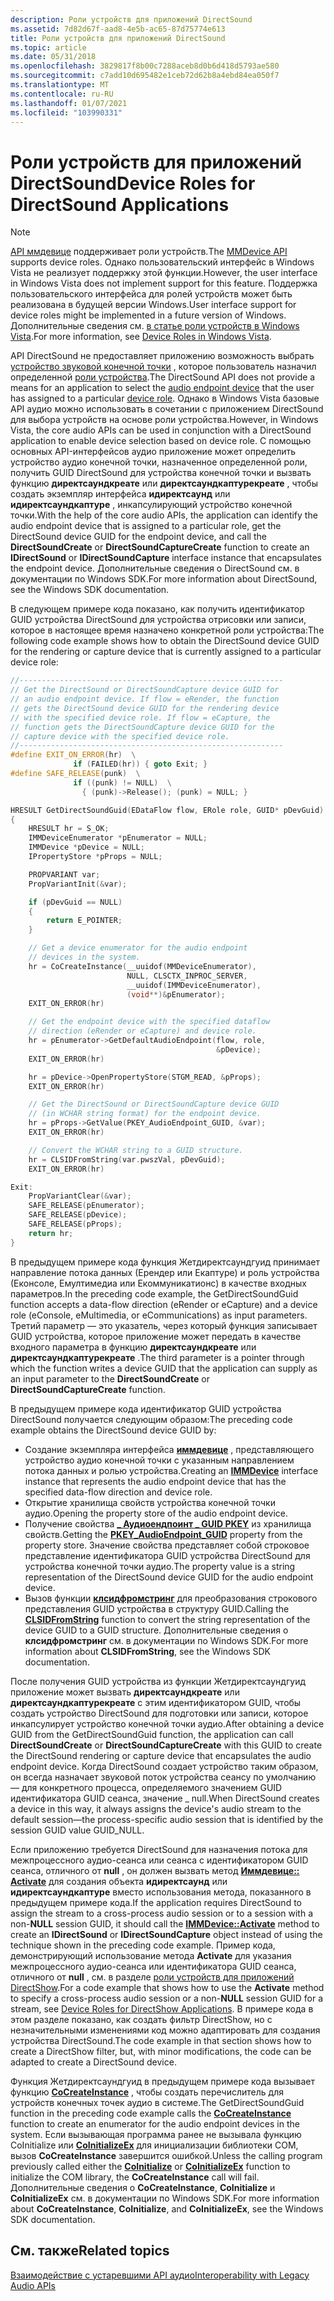 ```yaml
---
description: Роли устройств для приложений DirectSound
ms.assetid: 7d82d67f-aad8-4e5b-ac65-87d75774e613
title: Роли устройств для приложений DirectSound
ms.topic: article
ms.date: 05/31/2018
ms.openlocfilehash: 3829817f8b00c7288aceb8d0b6d418d5793ae580
ms.sourcegitcommit: c7add10d695482e1ceb72d62b8a4ebd84ea050f7
ms.translationtype: MT
ms.contentlocale: ru-RU
ms.lasthandoff: 01/07/2021
ms.locfileid: "103990331"
---
```

# <a name="device-roles-for-directsound-applications"></a><span data-ttu-id="8409e-103">Роли устройств для приложений DirectSound</span><span class="sxs-lookup"><span data-stu-id="8409e-103">Device Roles for DirectSound Applications</span></span>

> [!Note]  
> <span data-ttu-id="8409e-104">[API ммдевице](mmdevice-api.md) поддерживает роли устройств.</span><span class="sxs-lookup"><span data-stu-id="8409e-104">The [MMDevice API](mmdevice-api.md) supports device roles.</span></span> <span data-ttu-id="8409e-105">Однако пользовательский интерфейс в Windows Vista не реализует поддержку этой функции.</span><span class="sxs-lookup"><span data-stu-id="8409e-105">However, the user interface in Windows Vista does not implement support for this feature.</span></span> <span data-ttu-id="8409e-106">Поддержка пользовательского интерфейса для ролей устройств может быть реализована в будущей версии Windows.</span><span class="sxs-lookup"><span data-stu-id="8409e-106">User interface support for device roles might be implemented in a future version of Windows.</span></span> <span data-ttu-id="8409e-107">Дополнительные сведения см. [в статье роли устройств в Windows Vista](device-roles-in-windows-vista.md).</span><span class="sxs-lookup"><span data-stu-id="8409e-107">For more information, see [Device Roles in Windows Vista](device-roles-in-windows-vista.md).</span></span>

 

<span data-ttu-id="8409e-108">API DirectSound не предоставляет приложению возможность выбрать [устройство звуковой конечной точки](audio-endpoint-devices.md) , которое пользователь назначил определенной [роли устройства](device-roles.md).</span><span class="sxs-lookup"><span data-stu-id="8409e-108">The DirectSound API does not provide a means for an application to select the [audio endpoint device](audio-endpoint-devices.md) that the user has assigned to a particular [device role](device-roles.md).</span></span> <span data-ttu-id="8409e-109">Однако в Windows Vista базовые API аудио можно использовать в сочетании с приложением DirectSound для выбора устройств на основе роли устройства.</span><span class="sxs-lookup"><span data-stu-id="8409e-109">However, in Windows Vista, the core audio APIs can be used in conjunction with a DirectSound application to enable device selection based on device role.</span></span> <span data-ttu-id="8409e-110">С помощью основных API-интерфейсов аудио приложение может определить устройство аудио конечной точки, назначенное определенной роли, получить GUID DirectSound для устройства конечной точки и вызвать функцию **директсаундкреате** или **директсаундкаптурекреате** , чтобы создать экземпляр интерфейса **идиректсаунд** или **идиректсаундкаптуре** , инкапсулирующий устройство конечной точки.</span><span class="sxs-lookup"><span data-stu-id="8409e-110">With the help of the core audio APIs, the application can identify the audio endpoint device that is assigned to a particular role, get the DirectSound device GUID for the endpoint device, and call the **DirectSoundCreate** or **DirectSoundCaptureCreate** function to create an **IDirectSound** or **IDirectSoundCapture** interface instance that encapsulates the endpoint device.</span></span> <span data-ttu-id="8409e-111">Дополнительные сведения о DirectSound см. в документации по Windows SDK.</span><span class="sxs-lookup"><span data-stu-id="8409e-111">For more information about DirectSound, see the Windows SDK documentation.</span></span>

<span data-ttu-id="8409e-112">В следующем примере кода показано, как получить идентификатор GUID устройства DirectSound для устройства отрисовки или записи, которое в настоящее время назначено конкретной роли устройства:</span><span class="sxs-lookup"><span data-stu-id="8409e-112">The following code example shows how to obtain the DirectSound device GUID for the rendering or capture device that is currently assigned to a particular device role:</span></span>


```C++
//-----------------------------------------------------------
// Get the DirectSound or DirectSoundCapture device GUID for
// an audio endpoint device. If flow = eRender, the function
// gets the DirectSound device GUID for the rendering device
// with the specified device role. If flow = eCapture, the
// function gets the DirectSoundCapture device GUID for the
// capture device with the specified device role.
//-----------------------------------------------------------
#define EXIT_ON_ERROR(hr)  \
              if (FAILED(hr)) { goto Exit; }
#define SAFE_RELEASE(punk)  \
              if ((punk) != NULL)  \
                { (punk)->Release(); (punk) = NULL; }

HRESULT GetDirectSoundGuid(EDataFlow flow, ERole role, GUID* pDevGuid)
{
    HRESULT hr = S_OK;
    IMMDeviceEnumerator *pEnumerator = NULL;
    IMMDevice *pDevice = NULL;
    IPropertyStore *pProps = NULL;

    PROPVARIANT var;
    PropVariantInit(&var);

    if (pDevGuid == NULL)
    {
        return E_POINTER;
    }

    // Get a device enumerator for the audio endpoint
    // devices in the system.
    hr = CoCreateInstance(__uuidof(MMDeviceEnumerator),
                          NULL, CLSCTX_INPROC_SERVER,
                          __uuidof(IMMDeviceEnumerator),
                          (void**)&pEnumerator);
    EXIT_ON_ERROR(hr)

    // Get the endpoint device with the specified dataflow
    // direction (eRender or eCapture) and device role.
    hr = pEnumerator->GetDefaultAudioEndpoint(flow, role,
                                              &pDevice);
    EXIT_ON_ERROR(hr)

    hr = pDevice->OpenPropertyStore(STGM_READ, &pProps);
    EXIT_ON_ERROR(hr)

    // Get the DirectSound or DirectSoundCapture device GUID
    // (in WCHAR string format) for the endpoint device.
    hr = pProps->GetValue(PKEY_AudioEndpoint_GUID, &var);
    EXIT_ON_ERROR(hr)

    // Convert the WCHAR string to a GUID structure.
    hr = CLSIDFromString(var.pwszVal, pDevGuid);
    EXIT_ON_ERROR(hr)

Exit:
    PropVariantClear(&var);
    SAFE_RELEASE(pEnumerator);
    SAFE_RELEASE(pDevice);
    SAFE_RELEASE(pProps);
    return hr;
}
```



<span data-ttu-id="8409e-113">В предыдущем примере кода функция Жетдиректсаундгуид принимает направление потока данных (Ерендер или Екаптуре) и роль устройства (Еконсоле, Емултимедиа или Екоммуникатионс) в качестве входных параметров.</span><span class="sxs-lookup"><span data-stu-id="8409e-113">In the preceding code example, the GetDirectSoundGuid function accepts a data-flow direction (eRender or eCapture) and a device role (eConsole, eMultimedia, or eCommunications) as input parameters.</span></span> <span data-ttu-id="8409e-114">Третий параметр — это указатель, через который функция записывает GUID устройства, которое приложение может передать в качестве входного параметра в функцию **директсаундкреате** или **директсаундкаптурекреате** .</span><span class="sxs-lookup"><span data-stu-id="8409e-114">The third parameter is a pointer through which the function writes a device GUID that the application can supply as an input parameter to the **DirectSoundCreate** or **DirectSoundCaptureCreate** function.</span></span>

<span data-ttu-id="8409e-115">В предыдущем примере кода идентификатор GUID устройства DirectSound получается следующим образом:</span><span class="sxs-lookup"><span data-stu-id="8409e-115">The preceding code example obtains the DirectSound device GUID by:</span></span>

-   <span data-ttu-id="8409e-116">Создание экземпляра интерфейса [**иммдевице**](/windows/desktop/api/Mmdeviceapi/nn-mmdeviceapi-immdevice) , представляющего устройство аудио конечной точки с указанным направлением потока данных и ролью устройства.</span><span class="sxs-lookup"><span data-stu-id="8409e-116">Creating an [**IMMDevice**](/windows/desktop/api/Mmdeviceapi/nn-mmdeviceapi-immdevice) interface instance that represents the audio endpoint device that has the specified data-flow direction and device role.</span></span>
-   <span data-ttu-id="8409e-117">Открытие хранилища свойств устройства конечной точки аудио.</span><span class="sxs-lookup"><span data-stu-id="8409e-117">Opening the property store of the audio endpoint device.</span></span>
-   <span data-ttu-id="8409e-118">Получение свойства [**\_ Аудиоендпоинт \_ GUID PKEY**](pkey-audioendpoint-guid.md) из хранилища свойств.</span><span class="sxs-lookup"><span data-stu-id="8409e-118">Getting the [**PKEY\_AudioEndpoint\_GUID**](pkey-audioendpoint-guid.md) property from the property store.</span></span> <span data-ttu-id="8409e-119">Значение свойства представляет собой строковое представление идентификатора GUID устройства DirectSound для устройства конечной точки аудио.</span><span class="sxs-lookup"><span data-stu-id="8409e-119">The property value is a string representation of the DirectSound device GUID for the audio endpoint device.</span></span>
-   <span data-ttu-id="8409e-120">Вызов функции [**клсидфромстринг**](https://www.bing.com/search?q=**CLSIDFromString**) для преобразования строкового представления GUID устройства в структуру GUID.</span><span class="sxs-lookup"><span data-stu-id="8409e-120">Calling the [**CLSIDFromString**](https://www.bing.com/search?q=**CLSIDFromString**) function to convert the string representation of the device GUID to a GUID structure.</span></span> <span data-ttu-id="8409e-121">Дополнительные сведения о **клсидфромстринг** см. в документации по Windows SDK.</span><span class="sxs-lookup"><span data-stu-id="8409e-121">For more information about **CLSIDFromString**, see the Windows SDK documentation.</span></span>

<span data-ttu-id="8409e-122">После получения GUID устройства из функции Жетдиректсаундгуид приложение может вызвать **директсаундкреате** или **директсаундкаптурекреате** с этим идентификатором GUID, чтобы создать устройство DirectSound для подготовки или записи, которое инкапсулирует устройство конечной точки аудио.</span><span class="sxs-lookup"><span data-stu-id="8409e-122">After obtaining a device GUID from the GetDirectSoundGuid function, the application can call **DirectSoundCreate** or **DirectSoundCaptureCreate** with this GUID to create the DirectSound rendering or capture device that encapsulates the audio endpoint device.</span></span> <span data-ttu-id="8409e-123">Когда DirectSound создает устройство таким образом, он всегда назначает звуковой поток устройства сеансу по умолчанию — для конкретного процесса, определяемого значением GUID идентификатора GUID сеанса, значение \_ null.</span><span class="sxs-lookup"><span data-stu-id="8409e-123">When DirectSound creates a device in this way, it always assigns the device's audio stream to the default session—the process-specific audio session that is identified by the session GUID value GUID\_NULL.</span></span>

<span data-ttu-id="8409e-124">Если приложению требуется DirectSound для назначения потока для межпроцессного аудио-сеанса или сеанса с идентификатором GUID сеанса, отличного от **null** , он должен вызвать метод [**Иммдевице:: Activate**](/windows/desktop/api/Mmdeviceapi/nf-mmdeviceapi-immdevice-activate) для создания объекта **идиректсаунд** или **идиректсаундкаптуре** вместо использования метода, показанного в предыдущем примере кода.</span><span class="sxs-lookup"><span data-stu-id="8409e-124">If the application requires DirectSound to assign the stream to a cross-process audio session or to a session with a non-**NULL** session GUID, it should call the [**IMMDevice::Activate**](/windows/desktop/api/Mmdeviceapi/nf-mmdeviceapi-immdevice-activate) method to create an **IDirectSound** or **IDirectSoundCapture** object instead of using the technique shown in the preceding code example.</span></span> <span data-ttu-id="8409e-125">Пример кода, демонстрирующий использование метода **Activate** для указания межпроцессного аудио-сеанса или идентификатора GUID сеанса, отличного от **null** , см. в разделе [роли устройств для приложений DirectShow](device-roles-for-directshow-applications.md).</span><span class="sxs-lookup"><span data-stu-id="8409e-125">For a code example that shows how to use the **Activate** method to specify a cross-process audio session or a non-**NULL** session GUID for a stream, see [Device Roles for DirectShow Applications](device-roles-for-directshow-applications.md).</span></span> <span data-ttu-id="8409e-126">В примере кода в этом разделе показано, как создать фильтр DirectShow, но с незначительными изменениями код можно адаптировать для создания устройства DirectSound.</span><span class="sxs-lookup"><span data-stu-id="8409e-126">The code example in that section shows how to create a DirectShow filter, but, with minor modifications, the code can be adapted to create a DirectSound device.</span></span>

<span data-ttu-id="8409e-127">Функция Жетдиректсаундгуид в предыдущем примере кода вызывает функцию [**CoCreateInstance**](/windows/desktop/api/combaseapi/nf-combaseapi-cocreateinstance) , чтобы создать перечислитель для устройств конечных точек аудио в системе.</span><span class="sxs-lookup"><span data-stu-id="8409e-127">The GetDirectSoundGuid function in the preceding code example calls the [**CoCreateInstance**](/windows/desktop/api/combaseapi/nf-combaseapi-cocreateinstance) function to create an enumerator for the audio endpoint devices in the system.</span></span> <span data-ttu-id="8409e-128">Если вызывающая программа ранее не вызывала [](/windows/desktop/api/objbase/nf-objbase-coinitialize) функцию CoInitialize или [**CoInitializeEx**](/windows/desktop/api/combaseapi/nf-combaseapi-coinitializeex) для инициализации библиотеки COM, вызов **CoCreateInstance** завершится ошибкой.</span><span class="sxs-lookup"><span data-stu-id="8409e-128">Unless the calling program previously called either the [**CoInitialize**](/windows/desktop/api/objbase/nf-objbase-coinitialize) or [**CoInitializeEx**](/windows/desktop/api/combaseapi/nf-combaseapi-coinitializeex) function to initialize the COM library, the **CoCreateInstance** call will fail.</span></span> <span data-ttu-id="8409e-129">Дополнительные сведения о **CoCreateInstance**, **CoInitialize** и **CoInitializeEx** см. в документации по Windows SDK.</span><span class="sxs-lookup"><span data-stu-id="8409e-129">For more information about **CoCreateInstance**, **CoInitialize**, and **CoInitializeEx**, see the Windows SDK documentation.</span></span>

## <a name="related-topics"></a><span data-ttu-id="8409e-130">См. также</span><span class="sxs-lookup"><span data-stu-id="8409e-130">Related topics</span></span>

<dl> <dt>

[<span data-ttu-id="8409e-131">Взаимодействие с устаревшими API аудио</span><span class="sxs-lookup"><span data-stu-id="8409e-131">Interoperability with Legacy Audio APIs</span></span>](interoperability-with-legacy-audio-apis.md)
</dt> </dl>

 

 
